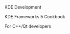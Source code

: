 <!--
This is the sentence used on the front cover
kde-framework-5-cover-front.svg
-->

<!-- Title with background  -->
KDE Development

<!-- Big Title below illustration -->
KDE Frameworks 5 Cookbook

<!-- Sub title (aka moto) -->
For C++/Qt developers

